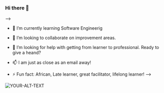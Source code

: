 ### Hi there 👋
-->
- 🌱 I’m currently learning Software Engineerig
- 👯 I’m looking to collaborate on improvement areas.
- 🤔 I’m looking for help with getting from learner to professional. Ready to give a heand?

- 📫 I am just as close as an email away!

- ⚡ Fun fact: African, Late learner, great facilitator, lifelong learner!
-->

<picture>
 <source media="(prefers-color-scheme: dark)" srcset="YOUR-DARKMODE-IMAGE">
 <source media="(prefers-color-scheme:light)" srcset="YOUR-LIGHTMODE-IMAGE">
 <img alt="YOUR-ALT-TEXT" src="YOUR-DEFAULT-IMAGE">
</picture>
